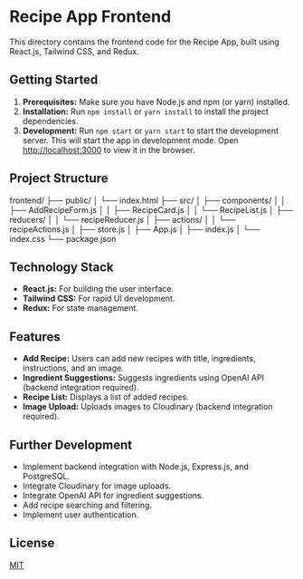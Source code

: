 # Recipe App Frontend

This directory contains the frontend code for the Recipe App, built using React.js, Tailwind CSS, and Redux.

## Getting Started

1.  **Prerequisites:** Make sure you have Node.js and npm (or yarn) installed.
2.  **Installation:** Run `npm install` or `yarn install` to install the project dependencies.
3.  **Development:** Run `npm start` or `yarn start` to start the development server.  This will start the app in development mode.  Open [http://localhost:3000](http://localhost:3000) to view it in the browser.

## Project Structure

frontend/
├── public/
│   └── index.html
├── src/
│   ├── components/
│   │   ├── AddRecipeForm.js
│   │   ├── RecipeCard.js
│   │   └── RecipeList.js
│   ├── reducers/
│   │   └── recipeReducer.js
│   ├── actions/
│   │   └── recipeActions.js
│   ├── store.js
│   ├── App.js
│   ├── index.js
│   └── index.css
└── package.json
## Technology Stack

*   **React.js:**  For building the user interface.
*   **Tailwind CSS:** For rapid UI development.
*   **Redux:** For state management.


## Features

*   **Add Recipe:** Users can add new recipes with title, ingredients, instructions, and an image.
*   **Ingredient Suggestions:**  Suggests ingredients using OpenAI API (backend integration required).
*   **Recipe List:** Displays a list of added recipes.
*   **Image Upload:** Uploads images to Cloudinary (backend integration required).


##  Further Development

*   Implement backend integration with Node.js, Express.js, and PostgreSQL.
*   Integrate Cloudinary for image uploads.
*   Integrate OpenAI API for ingredient suggestions.
*   Add recipe searching and filtering.
*   Implement user authentication.


## License

[MIT](https://choosealicense.com/licenses/mit/)